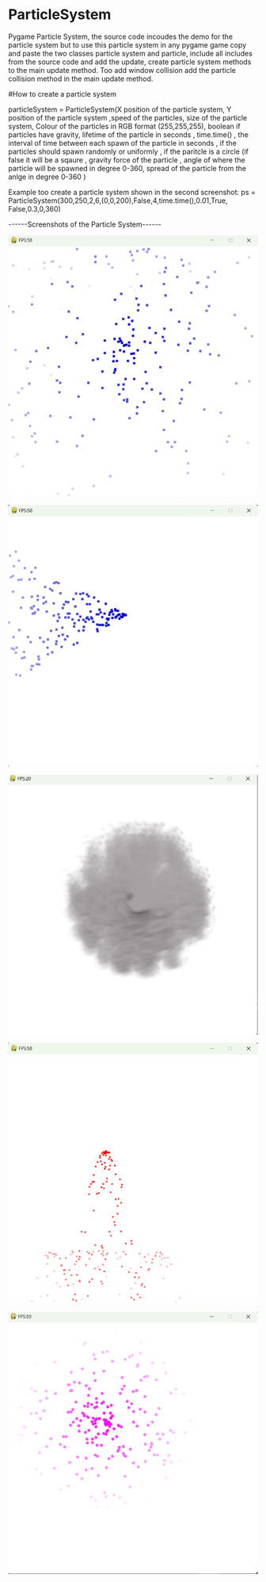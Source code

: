 # ParticleSystem
Pygame Particle System, the source code incoudes the demo for the particle system but to use this particle system in any pygame game copy and paste the two classes particle system and particle, include all includes from the source code and add the update, create particle system methods to the main update method. Too add window collision add the particle collision method in the main update method.

#How to create a particle system

particleSystem = ParticleSystem(X position of the particle system, 
Y position of the particle system ,speed of the particles, 
size of the particle system,
Colour of the particles in RGB format (255,255,255),
boolean if particles have gravity, 
lifetime of the particle in seconds , time.time() ,
the interval of time between each spawn of the particle in seconds ,
if the particles should spawn randomly or uniformly ,
if the paritcle is a circle (if false it will be a sqaure ,
gravity force of the particle ,
angle of where the particle will be spawned in degree 0-360,
spread of the particle from the anlge in degree 0-360
)  

Example too create a particle system shown in the second screenshot:
ps = ParticleSystem(300,250,2,6,(0,0,200),False,4,time.time(),0.01,True, False,0.3,0,360)      





------Screenshots of the Particle System------

![screenshot](/docs/assets/screenshot3.png)

![screenshot](/docs/assets/screenshot4.png)

![screenshot](/docs/assets/screenshot5.png)

![screenshot](/docs/assets/screenshot1.png)

![screenshot](/docs/assets/screenshot2.png)
